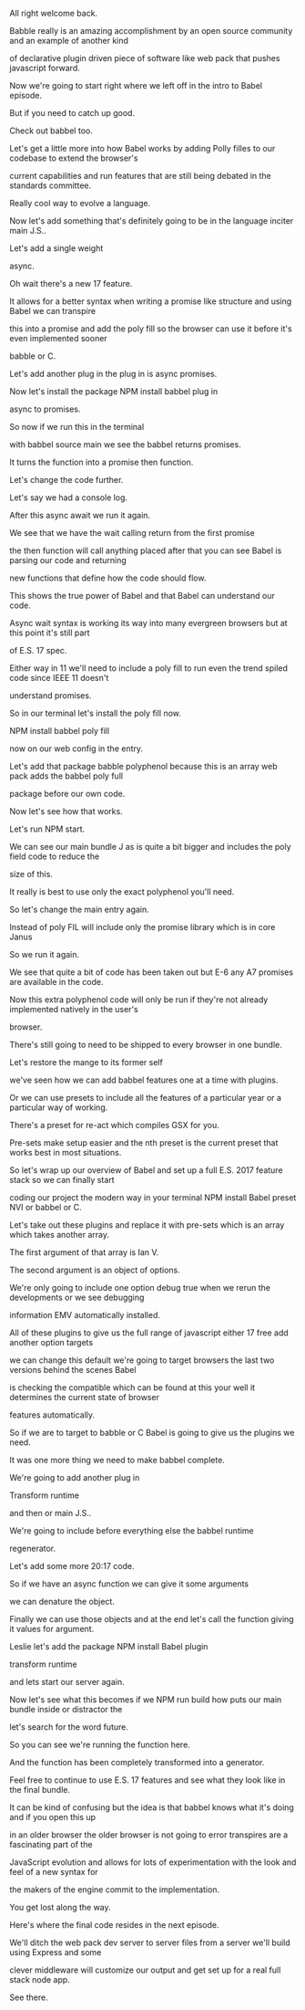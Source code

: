 All right welcome back.

Babble really is an amazing accomplishment by an open source community and an example of another kind

of declarative plugin driven piece of software like web pack that pushes javascript forward.

Now we're going to start right where we left off in the intro to Babel episode.

But if you need to catch up good.

Check out babbel too.

Let's get a little more into how Babel works by adding Polly filles to our codebase to extend the browser's

current capabilities and run features that are still being debated in the standards committee.

Really cool way to evolve a language.

Now let's add something that's definitely going to be in the language inciter main J.S..

Let's add a single weight

async.

Oh wait there's a new 17 feature.

It allows for a better syntax when writing a promise like structure and using Babel we can transpire

this into a promise and add the poly fill so the browser can use it before it's even implemented sooner

babble or C.

Let's add another plug in the plug in is async promises.

Now let's install the package NPM install babbel plug in

async to promises.

So now if we run this in the terminal

with babbel source main we see the babbel returns promises.

It turns the function into a promise then function.

Let's change the code further.

Let's say we had a console log.

After this async await we run it again.

We see that we have the wait calling return from the first promise

the then function will call anything placed after that you can see Babel is parsing our code and returning

new functions that define how the code should flow.

This shows the true power of Babel and that Babel can understand our code.

Async wait syntax is working its way into many evergreen browsers but at this point it's still part

of E.S. 17 spec.

Either way in 11 we'll need to include a poly fill to run even the trend spiled code since IEEE 11 doesn't

understand promises.

So in our terminal let's install the poly fill now.

NPM install babbel poly fill

now on our web config in the entry.

Let's add that package babble polyphenol because this is an array web pack adds the babbel poly full

package before our own code.

Now let's see how that works.

Let's run NPM start.

We can see our main bundle J as is quite a bit bigger and includes the poly field code to reduce the

size of this.

It really is best to use only the exact polyphenol you'll need.

So let's change the main entry again.

Instead of poly FIL will include only the promise library which is in core Janus

So we run it again.

We see that quite a bit of code has been taken out but E-6 any A7 promises are available in the code.

Now this extra polyphenol code will only be run if they're not already implemented natively in the user's

browser.

There's still going to need to be shipped to every browser in one bundle.

Let's restore the mange to its former self

we've seen how we can add babbel features one at a time with plugins.

Or we can use presets to include all the features of a particular year or a particular way of working.

There's a preset for re-act which compiles GSX for you.

Pre-sets make setup easier and the nth preset is the current preset that works best in most situations.

So let's wrap up our overview of Babel and set up a full E.S. 2017 feature stack so we can finally start

coding our project the modern way in your terminal NPM install Babel preset NVI or babbel or C.

Let's take out these plugins and replace it with pre-sets which is an array which takes another array.

The first argument of that array is Ian V.

The second argument is an object of options.

We're only going to include one option debug true when we rerun the developments or we see debugging

information EMV automatically installed.

All of these plugins to give us the full range of javascript either 17 free add another option targets

we can change this default we're going to target browsers the last two versions behind the scenes Babel

is checking the compatible which can be found at this your well it determines the current state of browser

features automatically.

So if we are to target to babble or C Babel is going to give us the plugins we need.

It was one more thing we need to make babbel complete.

We're going to add another plug in

Transform runtime

and then or main J.S..

We're going to include before everything else the babbel runtime

regenerator.

Let's add some more 20:17 code.

So if we have an async function we can give it some arguments

we can denature the object.

Finally we can use those objects and at the end let's call the function giving it values for argument.

Leslie let's add the package NPM install Babel plugin

transform runtime

and lets start our server again.

Now let's see what this becomes if we NPM run build how puts our main bundle inside or distractor the

let's search for the word future.

So you can see we're running the function here.

And the function has been completely transformed into a generator.

Feel free to continue to use E.S. 17 features and see what they look like in the final bundle.

It can be kind of confusing but the idea is that babbel knows what it's doing and if you open this up

in an older browser the older browser is not going to error transpires are a fascinating part of the

JavaScript evolution and allows for lots of experimentation with the look and feel of a new syntax for

the makers of the engine commit to the implementation.

You get lost along the way.

Here's where the final code resides in the next episode.

We'll ditch the web pack dev server to server files from a server we'll build using Express and some

clever middleware will customize our output and get set up for a real full stack node app.

See there.
